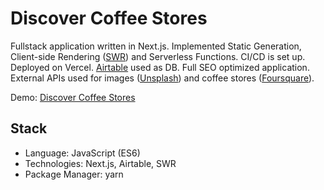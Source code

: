 # Discover Coffee Stores

Fullstack application written in Next.js. Implemented Static Generation, Client-side Rendering ([SWR](https://swr.vercel.app/)) and Serverless Functions. CI/CD is set up. Deployed on Vercel. [Airtable](https://airtable.com/) used as DB. Full SEO optimized application. External APIs used for images ([Unsplash](https://unsplash.com/)) and coffee stores ([Foursquare](https://api.foursquare.com/)).

Demo: [Discover Coffee Stores](https://discover-coffee-stores-omega-nine.vercel.app/)

## Stack

* Language: JavaScript (ES6)
* Technologies: Next.js, Airtable, SWR
* Package Manager: yarn
